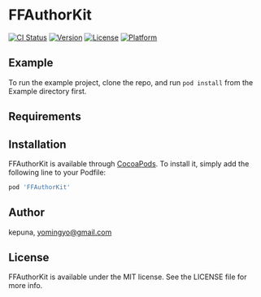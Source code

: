 # FFAuthorKit

[![CI Status](http://img.shields.io/travis/kepuna/FFAuthorKit.svg?style=flat)](https://travis-ci.org/kepuna/FFAuthorKit)
[![Version](https://img.shields.io/cocoapods/v/FFAuthorKit.svg?style=flat)](http://cocoapods.org/pods/FFAuthorKit)
[![License](https://img.shields.io/cocoapods/l/FFAuthorKit.svg?style=flat)](http://cocoapods.org/pods/FFAuthorKit)
[![Platform](https://img.shields.io/cocoapods/p/FFAuthorKit.svg?style=flat)](http://cocoapods.org/pods/FFAuthorKit)

## Example

To run the example project, clone the repo, and run `pod install` from the Example directory first.

## Requirements

## Installation

FFAuthorKit is available through [CocoaPods](http://cocoapods.org). To install
it, simply add the following line to your Podfile:

```ruby
pod 'FFAuthorKit'
```

## Author

kepuna, yomingyo@gmail.com

## License

FFAuthorKit is available under the MIT license. See the LICENSE file for more info.
